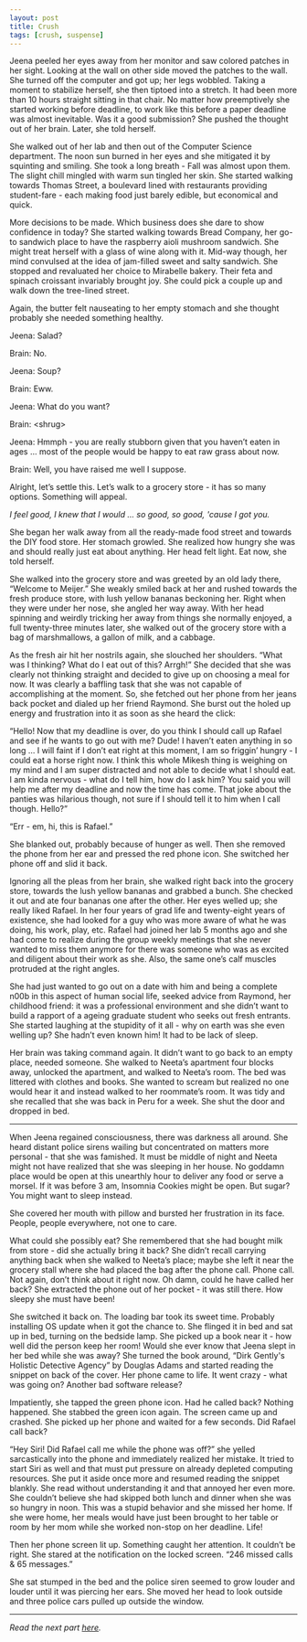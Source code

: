 ```yaml
---
layout: post
title: Crush
tags: [crush, suspense]
---
```


Jeena peeled her eyes away from her monitor and saw colored patches in her sight. Looking at the wall on other side moved the patches to the wall. She turned off the computer and got up; her legs wobbled. Taking a moment to stabilize herself, she then tiptoed into a stretch. It had been more than 10 hours straight sitting in that chair. No matter how preemptively she started working before deadline, to work like this before a paper deadline was almost inevitable. Was it a good submission? She pushed the thought out of her brain. Later, she told herself.

She walked out of her lab and then out of the Computer Science department. The noon sun burned in her eyes and she mitigated it by squinting and smiling. She took a long breath - Fall was almost upon them. The slight chill mingled with warm sun tingled her skin. She started walking towards Thomas Street, a boulevard lined with restaurants providing student-fare - each making food just barely edible, but economical and quick.

More decisions to be made. Which business does she dare to show confidence in today? She started walking towards Bread Company, her go-to sandwich place to have the raspberry aioli mushroom sandwich. She might treat herself with a glass of wine along with it. Mid-way though, her mind convulsed at the idea of jam-filled sweet and salty sandwich. She stopped and revaluated her choice to Mirabelle bakery. Their feta and spinach croissant invariably brought joy. She could pick a couple up and walk down the tree-lined street.

Again, the butter felt nauseating to her empty stomach and she thought probably she needed something healthy. 

Jeena: Salad?

Brain: No.

Jeena: Soup?

Brain: Eww. 

Jeena: What do you want?

Brain: \<shrug\>

Jeena: Hmmph - you are really stubborn given that you haven’t eaten in ages … most of the people would be happy to eat raw grass about now.

Brain: Well, you have raised me well I suppose.

Alright, let’s settle this. Let’s walk to a grocery store - it has so many options. Something will appeal.

<i>I feel good, I knew that I would ... so good, so good, 'cause I got you.</i>

She began her walk away from all the ready-made food street and towards the DIY food store. Her stomach growled. She realized how hungry she was and should really just eat about anything. Her head felt light. Eat now, she told herself.

She walked into the grocery store and was greeted by an old lady there, “Welcome to Meijer.” She weakly smiled back at her and rushed towards the fresh produce store, with lush yellow bananas beckoning her. Right when they were under her nose, she angled her way away. With her head spinning and weirdly tricking her away from things she normally enjoyed, a full twenty-three minutes later, she walked out of the grocery store with a bag of marshmallows, a gallon of milk, and a cabbage.

As the fresh air hit her nostrils again, she slouched her shoulders. “What was I thinking? What do I eat out of this? Arrgh!” She decided that she was clearly not thinking straight and decided to give up on choosing a meal for now. It was clearly a baffling task that she was not capable of accomplishing at the moment. So, she fetched out her phone from her jeans back pocket and dialed up her friend Raymond. She burst out the holed up energy and frustration into it as soon as she heard the click: 

“Hello! Now that my deadline is over, do you think I should call up Rafael and see if he wants to go out with me? Dude! I haven’t eaten anything in so long … I will faint if I don’t eat right at this moment, I am so friggin’ hungry - I could eat a horse right now. I think this whole Mikesh thing is weighing on my mind and I am super distracted and not able to decide what I should eat. I am kinda nervous - what do I tell him, how do I ask him? You said you will help me after my deadline and now the time has come. That joke about the panties was hilarious though, not sure if I should tell it to him when I call though. Hello?”

“Err - em, hi, this is Rafael.”

She blanked out, probably because of hunger as well. Then she removed the phone from her ear and pressed the red phone icon. She switched her phone off and slid it back.

Ignoring all the pleas from her brain, she walked right back into the grocery store, towards the lush yellow bananas and grabbed a bunch. She checked it out and ate four bananas one after the other. Her eyes welled up; she really liked Rafael. In her four years of grad life and twenty-eight years of existence, she had looked for a guy who was more aware of what he was doing, his work, play, etc. Rafael had joined her lab 5 months ago and she had come to realize during the group weekly meetings that she never wanted to miss them anymore for there was someone who was as excited and diligent about their work as she. Also, the same one’s calf muscles protruded at the right angles.

She had just wanted to go out on a date with him and being a complete n00b in this aspect of human social life, seeked advice from Raymond, her childhood friend: it was a professional environment and she didn’t want to build a rapport of a ageing graduate student who seeks out fresh entrants. She started laughing at the stupidity of it all - why on earth was she even welling up? She hadn’t even known him! It had to be lack of sleep.

Her brain was taking command again. It didn’t want to go back to an empty place, needed someone. She walked to Neeta’s apartment four blocks away, unlocked the apartment, and walked to Neeta’s room. The bed was littered with clothes and books. She wanted to scream but realized no one would hear it and instead walked to her roommate’s room. It was tidy and she recalled that she was back in Peru for a week. She shut the door and dropped in bed.

*********

When Jeena regained consciousness, there was darkness all around. She heard distant police sirens wailing but concentrated on matters more personal - that she was famished. It must be middle of night and Neeta might not have realized that she was sleeping in her house. No goddamn place would be open at this unearthly hour to deliver any food or serve a morsel. If it was before 3 am, Insomnia Cookies might be open. But sugar? You might want to sleep instead.

She covered her mouth with pillow and bursted her frustration in its face. People, people everywhere, not one to care.

What could she possibly eat? She remembered that she had bought milk from store - did she actually bring it back? She didn’t recall carrying anything back when she walked to Neeta’s place; maybe she left it near the grocery stall where she had placed the bag after the phone call. Phone call. Not again, don’t think about it right now. Oh damn, could he have called her back? She extracted the phone out of her pocket - it was still there. How sleepy she must have been!

She switched it back on. The loading bar took its sweet time. Probably installing OS update when it got the chance to. She flinged it in bed and sat up in bed, turning on the bedside lamp. She picked up a book near it - how well did the person keep her room! Would she ever know that Jeena slept in her bed while she was away? She turned the book around, “Dirk Gently's Holistic Detective Agency” by Douglas Adams and started reading the snippet on back of the cover. Her phone came to life. It went crazy - what was going on? Another bad software release?

Impatiently, she tapped the green phone icon. Had he called back? Nothing happened. She stabbed the green icon again. The screen came up and crashed. She picked up her phone and waited for a few seconds. Did Rafael call back?

“Hey Siri! Did Rafael call me while the phone was off?” she yelled sarcastically into the phone and immediately realized her mistake. It tried to start Siri as well and that must put pressure on already depleted computing resources. She put it aside once more and resumed reading the snippet blankly. She read without understanding it and that annoyed her even more. She couldn’t believe she had skipped both lunch and dinner when she was so hungry in noon. This was a stupid behavior and she missed her home. If she were home, her meals would have just been brought to her table or room by her mom while she worked non-stop on her deadline. Life!

Then her phone screen lit up. Something caught her attention. It couldn’t be right. She stared at the notification on the locked screen. “246 missed calls & 65 messages.”

She sat stumped in the bed and the police siren seemed to grow louder and louder until it was piercing her ears. She moved her head to look outside and three police cars pulled up outside the window.

*********

<i>Read the next part <a href="https://shikha-aggarwal.github.io/2019-04-02-Crush-Part-2/" class="post-read-more">here</a>.</i>
